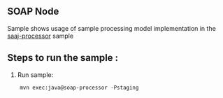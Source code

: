 [//]: # " Copyright (c) 2018, 2020 Oracle and/or its affiliates. All rights reserved. "
[//]: # "  "
[//]: # " This program and the accompanying materials are made available under the "
[//]: # " terms of the Eclipse Distribution License v. 1.0, which is available at "
[//]: # " http://www.eclipse.org/org/documents/edl-v10.php. "
[//]: # "  "
[//]: # " SPDX-License-Identifier: BSD-3-Clause "

SOAP Node
---------------
Sample shows usage of sample processing model implementation
in the [saaj-processor](../saaj-soapprocessor/README.md) sample

Steps to run the sample :
------------------------------------------

1. Run sample:

```shell script
    mvn exec:java@soap-processor -Pstaging
```